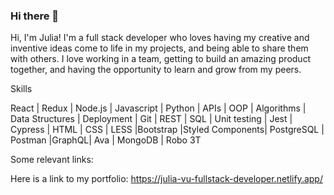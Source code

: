 ### Hi there 👋

Hi, I'm Julia! I'm a full stack developer who loves having my creative and inventive ideas come to life in my projects, and being able to share them with others. I love working in a team, getting to build an amazing product together, and having the opportunity to learn and grow from my peers. 

Skills 

React | Redux | Node.js | Javascript | Python | APIs | OOP | Algorithms | Data Structures | Deployment | Git | REST | SQL | Unit testing | Jest | Cypress | HTML | CSS | LESS |Bootstrap |Styled Components| PostgreSQL | Postman |GraphQL| Ava | MongoDB | Robo 3T
 
Some relevant links:

Here is a link to my portfolio: https://julia-vu-fullstack-developer.netlify.app/



